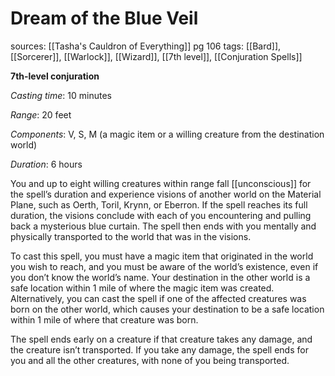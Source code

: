 # Dream of the Blue Veil
sources: [[Tasha's Cauldron of Everything]] pg 106
tags: [[Bard]], [[Sorcerer]], [[Warlock]], [[Wizard]], [[7th level]], [[Conjuration Spells]]

**7th-level conjuration**

*Casting time*: 10 minutes

*Range*: 20 feet

*Components*: V, S, M (a magic item or a willing creature from the destination world)

*Duration*: 6 hours

You and up to eight willing creatures within range fall [[unconscious]] for the spell’s duration and experience visions of another world on the Material Plane, such as Oerth, Toril, Krynn, or Eberron. If the spell reaches its full duration, the visions conclude with each of you encountering and pulling back a mysterious blue curtain. The spell then ends with you mentally and physically transported to the world that was in the visions.

To cast this spell, you must have a magic item that originated in the world you wish to reach, and you must be aware of the world’s existence, even if you don’t know the world’s name. Your destination in the other world is a safe location within 1 mile of where the magic item was created. Alternatively, you can cast the spell if one of the affected creatures was born on the other world, which causes your destination to be a safe location within 1 mile of where that creature was born.

The spell ends early on a creature if that creature takes any damage, and the creature isn’t transported. If you take any damage, the spell ends for you and all the other creatures, with none of you being transported.
